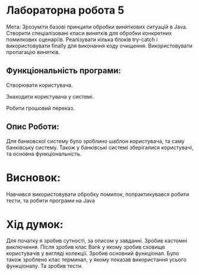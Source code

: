 # Лабораторна робота 5

Мета: Зрозуміти базові принципи обробки виняткових ситуацій в Java.
Створити спеціалізовані класи винятків для обробки конкретних помилкових сценаріїв.
Реалізувати кілька блоків try-catch і використовувати finally для виконання коду очищення.
Використовувати пропагацію винятків.

## Функціональність програми:

Створювати користувача.

Знаходити користувача у системі.

Робити грошовий переказ.

## Опис Роботи:
Для банковскої систему було зроблино шаблон користувача, та саму банківську систему.
Також у банківські системі зберігалися користувачі, та основна функціональність.

# Висновок:
Навчився використовувати обробку помилок, попрактикувався робити тести, та робити програми на Java

# Хід думок:
Для початку я зробив сутності, за описом у завданні.
Зробив кастомні виключення. Після зробив клас Bank у якому зробив сховище користувачів у вигляді колекції.
Зробив основний функціонал.
Було також зроблено клас терминал, у якому показав використання усього функціоналу.
Та зробив тести.